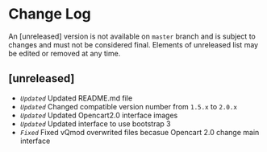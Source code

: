 Change Log
==========

An [unreleased] version is not available on `master` branch and is subject to changes and must not be considered final. Elements of unreleased list may be edited or removed at any time.

[unreleased]
------------
- *`Updated`* Updated README.md file
- *`Updated`* Changed compatible version number from `1.5.x` to `2.0.x`
- *`Updated`* Updated Opencart2.0 interface images
- *`Updated`* Updated interface to use bootstrap 3
- *`Fixed`* Fixed vQmod overwrited files becasue Opencart 2.0 change main interface
